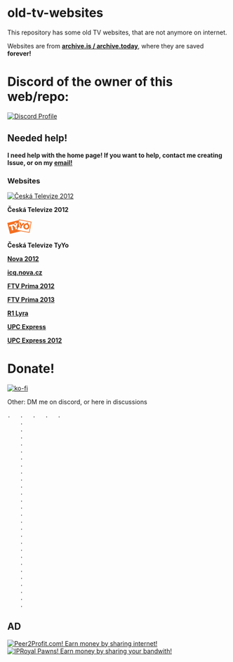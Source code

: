 # old-tv-websites
 
This repository has some old TV websites, that are not anymore on internet.

Websites are from [**archive.is / archive.today**](https://archive.is), where they are saved **forever!**


# Discord of the owner of this web/repo:
[![Discord Profile](https://discord.c99.nl/widget/theme-3/696826147081814027.png)](https://discord.com/users/696826147081814027)

## Needed help!
**I need help with the home page! If you want to help, contact me creating Issue, or on my [email!](mailto:owner@plainhost.xyz)**

### Websites

[![Česká Televize 2012](https://www.designportal.cz/obrazek/ceska_televize_2012-10.jpg)](ceska-televize-2012/)

**Česká Televize 2012**

[![ČT TyYo](ceska-televize-2012/f667275268d8ce26965b4e2570e4698dbd9b5c31.png)](ceska-televize-tyyo/)

**Česká Televize TyYo**

[**Nova 2012**](nova/)

[**icq.nova.cz**](nova-icq/)

[**FTV Prima 2012**](prima-2012/)

[**FTV Prima 2013**](prima-2013/)

[**R1 Lyra**](r1-lyra/)

[**UPC Express**](upc-express/)

[**UPC Express 2012**](upc-express-2012/)


# Donate!
[![ko-fi](https://ko-fi.com/img/githubbutton_sm.svg)](https://ko-fi.com/plainhost)

Other: DM me on discord, or here in discussions
		



	
		
	.	.	.	.	.	
		.	
		.	
		.	
		.	
		.	
		.	
		.	
		.	
		.	
		.	
		.	
		.	
		.	
		.	
		.	
		.	
		.	
		.	
		.	
		.	
		.	
		.	
		.	
		.	
		.	
		.	
		.
				
					
						
							
								
									
										
											
												
													
														
															
																
																	
																		
																			
																				
																					
																						
																							
																								
																									
																										
																											
																												
																													



## AD
[![Peer2Profit.com! Earn money by sharing internet!](https://peer2profit.com/img/promo/en/p2p-banner-1000x120.png)](https://peer2profit.com/r/1644936969620bbf090b420/en?campaign=github)
[![IPRoyal Pawns! Earn money by sharing your bandwith!](https://pawns.iproyal.com/img/b/468.jpg)](https://iproyal.com/pawns?r=menticek)

